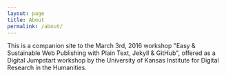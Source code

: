 ```yaml
---
layout: page
title: About
permalink: /about/
---
```


This is a companion site to the March 3rd, 2016 workshop "Easy & Sustainable Web Publishing with Plain Text, Jekyll & GitHub", offered as a Digital Jumpstart workshop by the University of Kansas Institute for Digital Research in the Humanities.
